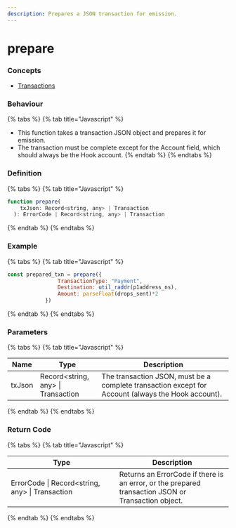```yaml
---
description: Prepares a JSON transaction for emission.
---
```


# prepare

### Concepts

* [Transactions](../../protocol-reference/transactions/)

### Behaviour

{% tabs %}
{% tab title="Javascript" %}
* This function takes a transaction JSON object and prepares it for emission.
* The transaction must be complete except for the Account field, which should always be the Hook account.
{% endtab %}
{% endtabs %}

### Definition

{% tabs %}
{% tab title="Javascript" %}
```javascript
function prepare(
    txJson: Record<string, any> | Transaction
  ): ErrorCode | Record<string, any> | Transaction
```
{% endtab %}
{% endtabs %}



### Example

{% tabs %}
{% tab title="Javascript" %}
```javascript
const prepared_txn = prepare({
                TransactionType: "Payment",
                Destination: util_raddr(p1address_ns),
                Amount: parseFloat(drops_sent)*2
            })
```
{% endtab %}
{% endtabs %}



### Parameters

{% tabs %}
{% tab title="Javascript" %}


<table><thead><tr><th>Name</th><th width="124">Type</th><th>Description</th></tr></thead><tbody><tr><td>txJson</td><td>Record&#x3C;string, any> | Transaction</td><td>The transaction JSON, must be a complete transaction except for Account (always the Hook account).</td></tr></tbody></table>
{% endtab %}
{% endtabs %}



### Return Code

{% tabs %}
{% tab title="Javascript" %}


<table><thead><tr><th width="231">Type</th><th>Description</th></tr></thead><tbody><tr><td>ErrorCode | Record&#x3C;string, any> | Transaction</td><td>Returns an ErrorCode if there is an error, or the prepared transaction JSON or Transaction object.</td></tr></tbody></table>
{% endtab %}
{% endtabs %}

